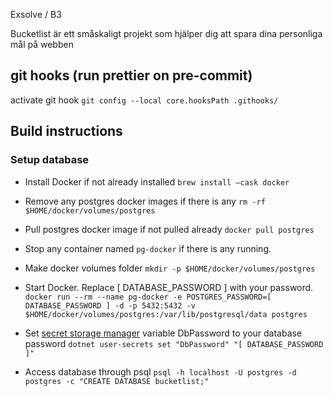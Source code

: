 Exsolve / B3

Bucketlist är ett småskaligt projekt som hjälper dig att spara dina personliga mål på webben

## git hooks (run prettier on pre-commit)
activate git hook `git config --local core.hooksPath .githooks/`

## Build instructions

### Setup database

- Install Docker if not already installed `brew install —cask docker`

- Remove any postgres docker images if there is any `rm -rf $HOME/docker/volumes/postgres`

- Pull postgres docker image if not pulled already `docker pull postgres`

- Stop any container named `pg-docker` if there is any running.

- Make docker volumes folder `mkdir -p $HOME/docker/volumes/postgres`

- Start Docker. Replace [ DATABASE_PASSWORD ] with your password.    
```docker run --rm --name pg-docker -e POSTGRES_PASSWORD=[ DATABASE_PASSWORD ] -d -p 5432:5432 -v $HOME/docker/volumes/postgres:/var/lib/postgresql/data postgres```

- Set [secret storage manager](https://learn.microsoft.com/en-us/aspnet/core/security/app-secrets?view=aspnetcore-8.0&tabs=linux) variable DbPassword to your database password `dotnet user-secrets set "DbPassword" "[ DATABASE_PASSWORD ]"`

- Access database through psql `psql -h localhost -U postgres -d postgres -c "CREATE DATABASE bucketlist;"`